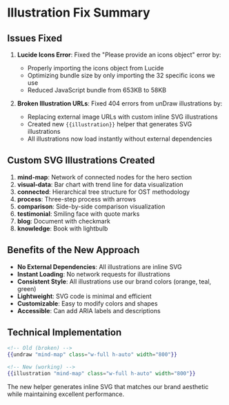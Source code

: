 # Illustration Fix Summary

## Issues Fixed

1. **Lucide Icons Error**: Fixed the "Please provide an icons object" error by:
   - Properly importing the icons object from Lucide
   - Optimizing bundle size by only importing the 32 specific icons we use
   - Reduced JavaScript bundle from 653KB to 58KB

2. **Broken Illustration URLs**: Fixed 404 errors from unDraw illustrations by:
   - Replacing external image URLs with custom inline SVG illustrations
   - Created new `{{illustration}}` helper that generates SVG illustrations
   - All illustrations now load instantly without external dependencies

## Custom SVG Illustrations Created

1. **mind-map**: Network of connected nodes for the hero section
2. **visual-data**: Bar chart with trend line for data visualization
3. **connected**: Hierarchical tree structure for OST methodology
4. **process**: Three-step process with arrows
5. **comparison**: Side-by-side comparison visualization
6. **testimonial**: Smiling face with quote marks
7. **blog**: Document with checkmark
8. **knowledge**: Book with lightbulb

## Benefits of the New Approach

- **No External Dependencies**: All illustrations are inline SVG
- **Instant Loading**: No network requests for illustrations
- **Consistent Style**: All illustrations use our brand colors (orange, teal, green)
- **Lightweight**: SVG code is minimal and efficient
- **Customizable**: Easy to modify colors and shapes
- **Accessible**: Can add ARIA labels and descriptions

## Technical Implementation

```handlebars
<!-- Old (broken) -->
{{undraw "mind-map" class="w-full h-auto" width="800"}}

<!-- New (working) -->
{{illustration "mind-map" class="w-full h-auto" width="800"}}
```

The new helper generates inline SVG that matches our brand aesthetic while maintaining excellent performance.